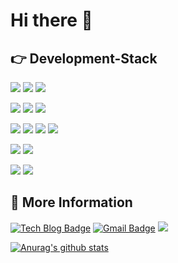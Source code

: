 # Hi there 👋

## 👉 Development-Stack

<img src="https://img.shields.io/badge/Python-blue?style=flat&logo=python&logoColor=yellow"/> <img src="https://img.shields.io/badge/Django-gteen?style=flat&logo=Django&logoColor=white"/> <img src="https://img.shields.io/badge/Spring-gteen?style=flat&logo=Spring&logoColor=white"/>

<img src="https://img.shields.io/badge/SQLite-blue?style=flat&logo=sqlite&logoColor=white"/> <img src="https://img.shields.io/badge/MySQL-blue?style=flat&logo=MySQL&logoColor=white"/> <img src="https://img.shields.io/badge/PostgreSQL-blue?style=flat&logo=PostgreSQL&logoColor=white"/>

<img src="https://img.shields.io/badge/AWS EC2-yellow?style=flat&logo=Amazon AWS&logoColor=white"/> <img src="https://img.shields.io/badge/AWS S3-yellow?style=flat&logo=Amazon S3&logoColor=white"/> <img src="https://img.shields.io/badge/Postman-orange?style=flat&logo=Postman&logoColor=white"/> <img src="https://img.shields.io/badge/Docker-blue?style=flat&logo=docker&logoColor=white"/>

<img src="https://img.shields.io/badge/HTML5-red?style=flat&logo=html5&logoColor=white"/> <img src="https://img.shields.io/badge/JavaScript-black?style=flat&logo=javascript&logoColor=yellow"/>

<img src="https://img.shields.io/badge/VSCode-blue?style=flat&logo=Visual Studio Code&logoColor=white"/> <img src="https://img.shields.io/badge/Pycharm-black?style=flat&logo=Pycharm&logoColor=green"/>


## 📢 More Information
[![Tech Blog Badge](http://img.shields.io/badge/-Tech%20blog-black?style=flat-square&logo=github&link=https://psb6604.tistory.com/)](https://psb6604.tistory.com/)
[![Gmail Badge](https://img.shields.io/badge/Gmail-d14836?style=flat-square&logo=Gmail&logoColor=white&link=mailto:psb6604@gmail.com)](mailto:psb6604@gmail.com)
[<img src="https://img.shields.io/badge/Portfolio-white?style=flat&logo=Notion&logoColor=black"/>](https://www.notion.so/a4fe3bb821c94d219f272f8157459e59)
  
[![Anurag's github stats](https://github-readme-stats.vercel.app/api?username=Aeius)](https://github.com/anuraghazra/github-readme-stats)
